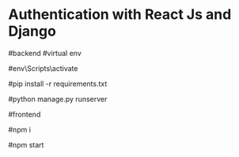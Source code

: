 # Authentication with React Js and Django
#backend 
#virtual env

#env\Scripts\activate

#pip install -r requirements.txt

#python manage.py runserver


#frontend

#npm i

#npm start
